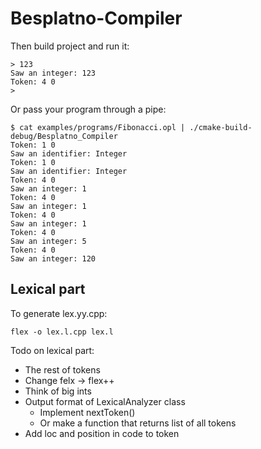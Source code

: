 # Besplatno-Compiler

Then build project and run it:
```./Besplatno-Compiler
> 123
Saw an integer: 123
Token: 4 0
> 
```
Or pass your program through a pipe:
```
$ cat examples/programs/Fibonacci.opl | ./cmake-build-debug/Besplatno_Compiler 
Token: 1 0
Saw an identifier: Integer
Token: 1 0
Saw an identifier: Integer
Token: 4 0
Saw an integer: 1
Token: 4 0
Saw an integer: 1
Token: 4 0
Saw an integer: 1
Token: 4 0
Saw an integer: 5
Token: 4 0
Saw an integer: 120
```

## Lexical part
To generate lex.yy.cpp:

```flex -o lex.l.cpp lex.l```

Todo on lexical part:
* The rest of tokens
* Change felx -> flex++
* Think of big ints
* Output format of LexicalAnalyzer class
    * Implement nextToken()
    * Or make a function that returns list of all tokens
* Add loc and position in code to token